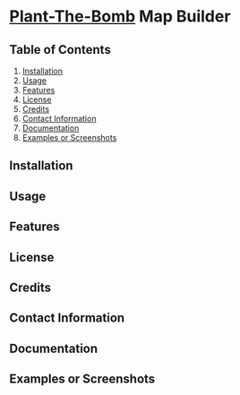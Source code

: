 # [Plant-The-Bomb](https://github.com/PyFlat/Plant-The-Bomb) Map Builder

<ToDo>

## Table of Contents

1. [Installation](#installation)
2. [Usage](#usage)
3. [Features](#features)
4. [License](#license)
5. [Credits](#credits)
6. [Contact Information](#contact-information)
7. [Documentation](#documentation)
8. [Examples or Screenshots](#examples-or-screenshots)

## Installation

<ToDo>

## Usage

<ToDo>

## Features

<ToDo>

## License

<ToDo>

## Credits

<ToDo>

## Contact Information

<ToDo>

## Documentation

<ToDo>

## Examples or Screenshots

<ToDo>
